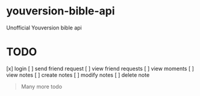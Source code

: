 # youversion-bible-api
Unofficial Youversion bible api

# TODO
[x] login
[ ] send friend request
[ ] view friend requests
[ ] view moments
[ ] view notes
[ ] create notes
[ ] modify notes
[ ] delete note

> Many more todo

